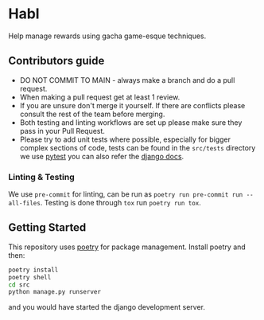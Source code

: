 # Habl
Help manage rewards using gacha game-esque techniques.

## Contributors guide
- DO NOT COMMIT TO MAIN - always make a branch and do a pull request.
- When making a pull request get at least 1 review.
- If you are unsure don't merge it yourself. If there are conflicts please consult the rest of the team before merging.
- Both testing and linting workflows are set up please make sure they pass in your Pull Request.
- Please try to add unit tests where possible, especially for bigger complex sections of code, tests can be found in the `src/tests` directory we use [pytest](https://docs.pytest.org/en/stable/) you can also refer the [django docs](https://docs.djangoproject.com/en/stable/topics/testing/overview/).

### Linting & Testing
We use `pre-commit` for linting, can be run as `poetry run pre-commit run --all-files`.
Testing is done through `tox` run `poetry run tox`.

## Getting Started
This repository uses [poetry](https://python-poetry.org) for package management. Install poetry and then:

```sh
poetry install
poetry shell
cd src
python manage.py runserver
```

and you would have started the django development server.


